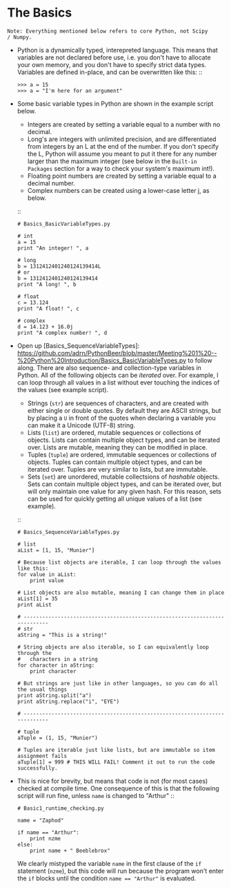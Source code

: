 The Basics
=========================
    
    Note: Everything mentioned below refers to core Python, not Scipy 
    / Numpy.

*   Python is a dynamically typed, interepreted language. This means
    that variables are not declared before use, i.e. you don't have to
    allocate your own memory, and you don't have to specify strict data
    types. Variables are defined in-place, and can be overwritten like 
    this:
    ::
    
        >>> a = 15
        >>> a = "I'm here for an argument"

*   Some basic variable types in Python are shown in the example script below.
    
    * Integers are created by setting a variable equal to a number with no 
      decimal.
    * Long's are integers with unlimited precision, and are
      differentiated from integers by an L at the end of the number. If you
      don't specify the L, Python will assume you meant to put it there for
      any number larger than the maximum integer (see below in the ``Built-in
      Packages`` section for a way to check your system's maximum int!).
    * Floating point numbers are created by setting a variable equal to a 
      decimal number.
    * Complex numbers can be created using a lower-case letter j, as below.
      
    ::
        
        # Basics_BasicVariableTypes.py
        
        # int
        a = 15
        print "An integer! ", a
        
        # long
        b = 1312412401240124139414L
        # or
        b = 1312412401240124139414
        print "A long! ", b
        
        # float
        c = 13.124
        print "A float! ", c
        
        # complex
        d = 14.123 + 16.0j
        print "A complex number! ", d

*   Open up [Basics_SequenceVariableTypes]:
    https://github.com/adrn/PythonBeer/blob/master/Meeting%201%20--%20Python%20Introduction/Basics_BasicVariableTypes.py 
    to follow along. There are also sequence- and collection-type variables in 
    Python. All of the following objects can be *iterated* over. For example, I 
    can loop through all values in a list without ever touching the indices of 
    the values (see example script).
    
    * Strings (``str``) are sequences of characters, and are created
      with either single or double quotes. By default they are ASCII strings,
      but by placing a ``U`` in front of the quotes when declaring a variable
      you can make it a Unicode (UTF-8) string.
    * Lists (``list``) are ordered, mutable sequences or collections of
      objects. Lists can contain multiple object types, and can be iterated
      over. Lists are mutable, meaning they can be modified in place.
    * Tuples (``tuple``) are ordered, immutable sequences or collections
      of objects. Tuples can contain multiple object types, and can be
      iterated over. Tuples are very similar to lists, but are immutable.
    * Sets (``set``) are unordered, mutable collectsions of *hashable*
      objects. Sets can contain multiple object types, and can be iterated
      over, but will only maintain one value for any given hash. For this
      reason, sets can be used for quickly getting all unique values of a list
      (see example).
    
    ::
        
        # Basics_SequenceVariableTypes.py
        
        # list
        aList = [1, 15, "Munier"]
        
        # Because list objects are iterable, I can loop through the values like this:
        for value in aList:
            print value
        
        # List objects are also mutable, meaning I can change them in place
        aList[1] = 35
        print aList
        
        # ---------------------------------------------------------------------------
        # str
        aString = "This is a string!"
        
        # String objects are also iterable, so I can equivalently loop through the
        #   characters in a string
        for character in aString:
            print character
        
        # But strings are just like in other languages, so you can do all the usual things
        print aString.split("a")
        print aString.replace("i", "EYE")
        
        # ---------------------------------------------------------------------------
        
        # tuple
        aTuple = (1, 15, "Munier")
        
        # Tuples are iterable just like lists, but are immutable so item assignment fails
        aTuple[1] = 999 # THIS WILL FAIL! Comment it out to run the code successfully.
            

*   This is nice for brevity, but means that code is not (for most
    cases) checked at compile time. One consequence of this is that the
    following script will run fine, unless ``name`` is changed to "Arthur"
    ::
    
        # Basic1_runtime_checking.py
    
        name = "Zaphod"
    
        if name == "Arthur":
            print nzme
        else:
            print name + " Beeblebrox"
    
    We clearly mistyped the variable ``name`` in the first clause of the
    ``if`` statement (``nzme``), but this code will run because the
    program won't enter the ``if`` blocks until the condition ``name ==
    "Arthur"`` is evaluated.